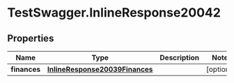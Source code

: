 # TestSwagger.InlineResponse20042

## Properties

Name | Type | Description | Notes
------------ | ------------- | ------------- | -------------
**finances** | [**InlineResponse20039Finances**](InlineResponse20039Finances.md) |  | [optional] 



